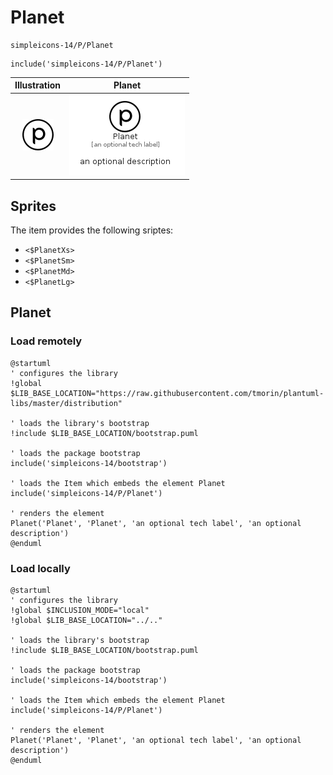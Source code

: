 # Planet


```text
simpleicons-14/P/Planet
```

```text
include('simpleicons-14/P/Planet')
```



| Illustration | Planet |
| :---: | :---: |
| ![illustration for Illustration](../../simpleicons-14/P/Planet.png) | ![illustration for Planet](../../simpleicons-14/P/Planet.Local.png) |



## Sprites
The item provides the following sriptes:

- `<$PlanetXs>`
- `<$PlanetSm>`
- `<$PlanetMd>`
- `<$PlanetLg>`





## Planet

### Load remotely
```plantuml
@startuml
' configures the library
!global $LIB_BASE_LOCATION="https://raw.githubusercontent.com/tmorin/plantuml-libs/master/distribution"

' loads the library's bootstrap
!include $LIB_BASE_LOCATION/bootstrap.puml

' loads the package bootstrap
include('simpleicons-14/bootstrap')

' loads the Item which embeds the element Planet
include('simpleicons-14/P/Planet')

' renders the element
Planet('Planet', 'Planet', 'an optional tech label', 'an optional description')
@enduml
```

### Load locally
```plantuml
@startuml
' configures the library
!global $INCLUSION_MODE="local"
!global $LIB_BASE_LOCATION="../.."

' loads the library's bootstrap
!include $LIB_BASE_LOCATION/bootstrap.puml

' loads the package bootstrap
include('simpleicons-14/bootstrap')

' loads the Item which embeds the element Planet
include('simpleicons-14/P/Planet')

' renders the element
Planet('Planet', 'Planet', 'an optional tech label', 'an optional description')
@enduml
```

